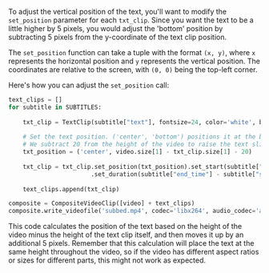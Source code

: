 
To adjust the vertical position of the text, you'll want to modify the `set_position` parameter for each `txt_clip`. Since you want the text to be a little higher by 5 pixels, you would adjust the 'bottom' position by subtracting 5 pixels from the y-coordinate of the text clip position.

The `set_position` function can take a tuple with the format `(x, y)`, where `x` represents the horizontal position and `y` represents the vertical position. The coordinates are relative to the screen, with `(0, 0)` being the top-left corner.

Here's how you can adjust the `set_position` call:

```python
text_clips = []
for subtitle in SUBTITLES:
    
    txt_clip = TextClip(subtitle["text"], fontsize=24, color='white', bg_color='black', font='Arial')
    
    # Set the text position. ('center', 'bottom') positions it at the bottom-center.
    # We subtract 20 from the height of the video to raise the text slightly higher than the bottom.
    txt_position = ('center', video.size[1] - txt_clip.size[1] - 20)
    
    txt_clip = txt_clip.set_position(txt_position).set_start(subtitle["start_time"])\
                       .set_duration(subtitle["end_time"] - subtitle["start_time"])
    
    text_clips.append(txt_clip)

composite = CompositeVideoClip([video] + text_clips)
composite.write_videofile('subbed.mp4', codec='libx264', audio_codec='aac')
```

This code calculates the position of the text based on the height of the video minus the height of the text clip itself, and then moves it up by an additional 5 pixels. Remember that this calculation will place the text at the same height throughout the video, so if the video has different aspect ratios or sizes for different parts, this might not work as expected.